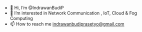 - 👋 Hi, I’m @IndrawanBudiP
- 👀 I’m interested in Network Communication , IoT, Cloud & Fog Computing
- 📫 How to reach me indrawanbudiprasetyo@gmail.com

<!---
IndrawanBudiP/IndrawanBudiP is a ✨ special ✨ repository because its `README.md` (this file) appears on your GitHub profile.
You can click the Preview link to take a look at your changes.
--->
